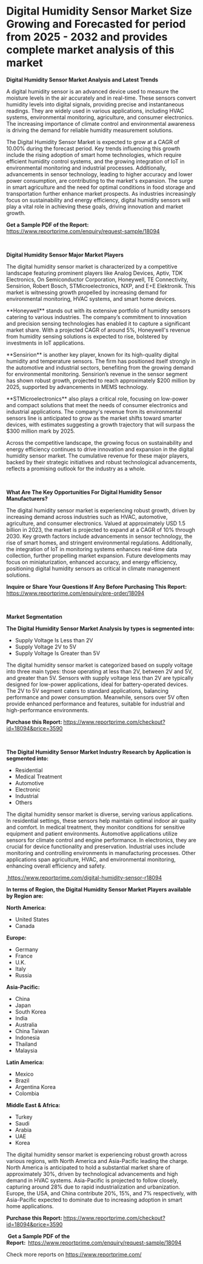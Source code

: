 <p><h1>Digital Humidity Sensor Market Size Growing and Forecasted for period from 2025 - 2032 and provides complete market analysis of this market</h1></p><p><strong>Digital Humidity Sensor Market Analysis and Latest Trends</strong></p>
<p><p>A digital humidity sensor is an advanced device used to measure the moisture levels in the air accurately and in real-time. These sensors convert humidity levels into digital signals, providing precise and instantaneous readings. They are widely used in various applications, including HVAC systems, environmental monitoring, agriculture, and consumer electronics. The increasing importance of climate control and environmental awareness is driving the demand for reliable humidity measurement solutions.</p><p>The Digital Humidity Sensor Market is expected to grow at a CAGR of 10.00% during the forecast period. Key trends influencing this growth include the rising adoption of smart home technologies, which require efficient humidity control systems, and the growing integration of IoT in environmental monitoring and industrial processes. Additionally, advancements in sensor technology, leading to higher accuracy and lower power consumption, are contributing to the market's expansion. The surge in smart agriculture and the need for optimal conditions in food storage and transportation further enhance market prospects. As industries increasingly focus on sustainability and energy efficiency, digital humidity sensors will play a vital role in achieving these goals, driving innovation and market growth.</p></p>
<p><strong>Get a Sample PDF of the Report:&nbsp;</strong> <a href="https://www.reportprime.com/enquiry/request-sample/18094?utm_campaign=3570&utm_medium=2&utm_source=Github&utm_content=ia&utm_term=18032025&utm_id=digital-humidity-sensor">https://www.reportprime.com/enquiry/request-sample/18094</a></p>
<p>&nbsp;</p>
<p><strong>Digital Humidity Sensor Major Market Players</strong></p>
<p><p>The digital humidity sensor market is characterized by a competitive landscape featuring prominent players like Analog Devices, Aptiv, TDK Electronics, On Semiconductor Corporation, Honeywell, TE Connectivity, Sensirion, Robert Bosch, STMicroelectronics, NXP, and E+E Elektronik. This market is witnessing growth propelled by increasing demand for environmental monitoring, HVAC systems, and smart home devices.</p><p>**Honeywell** stands out with its extensive portfolio of humidity sensors catering to various industries. The company’s commitment to innovation and precision sensing technologies has enabled it to capture a significant market share. With a projected CAGR of around 5%, Honeywell's revenue from humidity sensing solutions is expected to rise, bolstered by investments in IoT applications.</p><p>**Sensirion** is another key player, known for its high-quality digital humidity and temperature sensors. The firm has positioned itself strongly in the automotive and industrial sectors, benefiting from the growing demand for environmental monitoring. Sensirion’s revenue in the sensor segment has shown robust growth, projected to reach approximately $200 million by 2025, supported by advancements in MEMS technology.</p><p>**STMicroelectronics** also plays a critical role, focusing on low-power and compact solutions that meet the needs of consumer electronics and industrial applications. The company's revenue from its environmental sensors line is anticipated to grow as the market shifts toward smarter devices, with estimates suggesting a growth trajectory that will surpass the $300 million mark by 2025.</p><p>Across the competitive landscape, the growing focus on sustainability and energy efficiency continues to drive innovation and expansion in the digital humidity sensor market. The cumulative revenue for these major players, backed by their strategic initiatives and robust technological advancements, reflects a promising outlook for the industry as a whole.</p></p>
<p>&nbsp;</p>
<p><strong>What Are The Key Opportunities For Digital Humidity Sensor Manufacturers?</strong></p>
<p><p>The digital humidity sensor market is experiencing robust growth, driven by increasing demand across industries such as HVAC, automotive, agriculture, and consumer electronics. Valued at approximately USD 1.5 billion in 2023, the market is projected to expand at a CAGR of 10% through 2030. Key growth factors include advancements in sensor technology, the rise of smart homes, and stringent environmental regulations. Additionally, the integration of IoT in monitoring systems enhances real-time data collection, further propelling market expansion. Future developments may focus on miniaturization, enhanced accuracy, and energy efficiency, positioning digital humidity sensors as critical in climate management solutions.</p></p>
<p><strong>Inquire or Share Your Questions If Any Before Purchasing This Report:</strong> <a href="https://www.reportprime.com/enquiry/pre-order/18094?utm_campaign=3570&utm_medium=2&utm_source=Github&utm_content=ia&utm_term=18032025&utm_id=digital-humidity-sensor">https://www.reportprime.com/enquiry/pre-order/18094</a></p>
<p>&nbsp;</p>
<p><strong>Market Segmentation</strong></p>
<p><strong>The Digital Humidity Sensor Market Analysis by types is segmented into:</strong></p>
<p><ul><li>Supply Voltage Is Less than 2V</li><li>Supply Voltage 2V to 5V</li><li>Supply Voltage Is Greater than 5V</li></ul></p>
<p><p>The digital humidity sensor market is categorized based on supply voltage into three main types: those operating at less than 2V, between 2V and 5V, and greater than 5V. Sensors with supply voltage less than 2V are typically designed for low-power applications, ideal for battery-operated devices. The 2V to 5V segment caters to standard applications, balancing performance and power consumption. Meanwhile, sensors over 5V often provide enhanced performance and features, suitable for industrial and high-performance environments.</p></p>
<p><strong>Purchase this Report:&nbsp;</strong><a href="https://www.reportprime.com/checkout?id=18094&price=3590&utm_campaign=3570&utm_medium=2&utm_source=Github&utm_content=ia&utm_term=18032025&utm_id=digital-humidity-sensor">https://www.reportprime.com/checkout?id=18094&price=3590</a></p>
<p>&nbsp;</p>
<p><strong>The Digital Humidity Sensor Market Industry Research by Application is segmented into:</strong></p>
<p><ul><li>Residential</li><li>Medical Treatment</li><li>Automotive</li><li>Electronic</li><li>Industrial</li><li>Others</li></ul></p>
<p><p>The digital humidity sensor market is diverse, serving various applications. In residential settings, these sensors help maintain optimal indoor air quality and comfort. In medical treatment, they monitor conditions for sensitive equipment and patient environments. Automotive applications utilize sensors for climate control and engine performance. In electronics, they are crucial for device functionality and preservation. Industrial uses include monitoring and controlling environments in manufacturing processes. Other applications span agriculture, HVAC, and environmental monitoring, enhancing overall efficiency and safety.</p></p>
<p><a href="https://www.reportprime.com/digital-humidity-sensor-r18094?utm_campaign=3570&utm_medium=2&utm_source=Github&utm_content=ia&utm_term=18032025&utm_id=digital-humidity-sensor">&nbsp;https://www.reportprime.com/digital-humidity-sensor-r18094</a></p>
<p><strong>In terms of Region, the Digital Humidity Sensor Market Players available by Region are:</strong></p>
<p>
    <p> <strong> North America: </strong>
        <ul>
            <li>United States</li>
            <li>Canada</li>
        </ul>
        </p> 
    <p> <strong> Europe: </strong>
        <ul>
            <li>Germany</li>
            <li>France</li>
            <li>U.K.</li>
            <li>Italy</li>
            <li>Russia</li>
        </ul>
        </p> 
    <p> <strong> Asia-Pacific: </strong>
        <ul>
            <li>China</li>
            <li>Japan</li>
            <li>South Korea</li>
            <li>India</li>
            <li>Australia</li>
            <li>China Taiwan</li>
            <li>Indonesia</li>
            <li>Thailand</li>
            <li>Malaysia</li>
        </ul>
        </p> 
    <p> <strong> Latin America: </strong>
        <ul>
            <li>Mexico</li>
            <li>Brazil</li>
            <li>Argentina Korea</li>
            <li>Colombia</li>
        </ul>
        </p> 
    <p> <strong> Middle East & Africa: </strong>
        <ul>
            <li>Turkey</li>
            <li>Saudi</li>
            <li>Arabia</li>
            <li>UAE</li>
            <li>Korea</li>
        </ul>
    </p>
    </p>
<p><p>The digital humidity sensor market is experiencing robust growth across various regions, with North America and Asia-Pacific leading the charge. North America is anticipated to hold a substantial market share of approximately 30%, driven by technological advancements and high demand in HVAC systems. Asia-Pacific is projected to follow closely, capturing around 28% due to rapid industrialization and urbanization. Europe, the USA, and China contribute 20%, 15%, and 7% respectively, with Asia-Pacific expected to dominate due to increasing adoption in smart home applications.</p></p>
<p><strong>Purchase this Report: </strong><a href="https://www.reportprime.com/checkout?id=18094&price=3590&utm_campaign=3570&utm_medium=2&utm_source=Github&utm_content=ia&utm_term=18032025&utm_id=digital-humidity-sensor">https://www.reportprime.com/checkout?id=18094&price=3590</a></p>
<p>&nbsp;<strong>Get a Sample PDF of the Report:&nbsp;&nbsp;</strong><a href="https://www.reportprime.com/enquiry/request-sample/18094?utm_campaign=3570&utm_medium=2&utm_source=Github&utm_content=ia&utm_term=18032025&utm_id=digital-humidity-sensor">https://www.reportprime.com/enquiry/request-sample/18094</a></p>
<p><strong></strong></p>
<p>Check more reports on <a href="https://www.reportprime.com/?utm_campaign=3570&utm_medium=2&utm_source=Github&utm_content=ia&utm_term=18032025&utm_id=digital-humidity-sensor">https://www.reportprime.com/</a></p>
